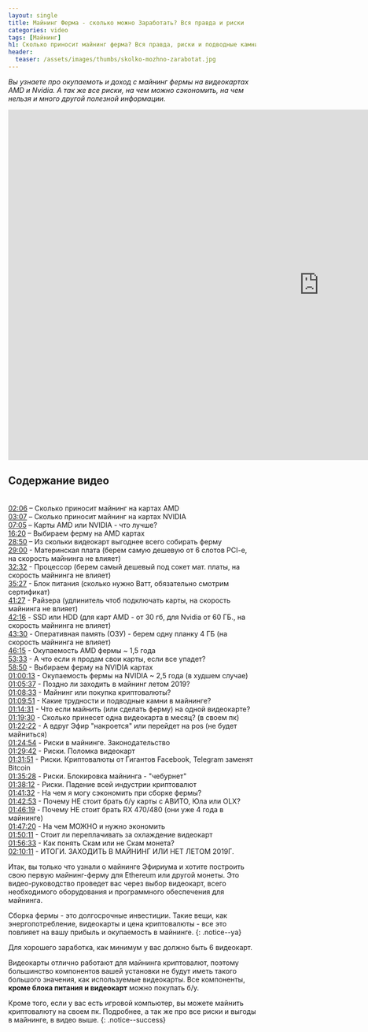 ```yaml
---
layout: single
title: Майнинг Ферма - сколько можно Заработать? Вся правда и риски
categories: video
tags: [Майнинг]
h1: Сколько приносит майнинг ферма? Вся правда, риски и подводные камни
header:
  teaser: /assets/images/thumbs/skolko-mozhno-zarabotat.jpg
---
```

*Вы узнаете про окупаемоть и доход с майнинг фермы на видеокартах AMD и Nvidia. А так же все риски, на чем можно сэкономить, на чем нельзя и много другой полезной информации.*
<iframe width="1263" height="712" src="https://www.youtube.com/embed/uYcvD_pgjQg" frameborder="0" allow="accelerometer; autoplay; encrypted-media; gyroscope; picture-in-picture" allowfullscreen></iframe>

## Содержание видео

<div class="mar">
<yt-formatted-string id="content-text" slot="content" split-lines="" class="style-scope ytd-comment-renderer">
<br><a class="yt-simple-endpoint style-scope yt-formatted-string" spellcheck="false" href="https://www.youtube.com/watch?v=uYcvD_pgjQg&amp;t=126s">02:06</a> – Сколько приносит майнинг на картах AMD
<br><a class="yt-simple-endpoint style-scope yt-formatted-string" spellcheck="false" href="https://www.youtube.com/watch?v=uYcvD_pgjQg&amp;t=187s">03:07</a> – Сколько приносит майнинг на картах NVIDIA
<br><a class="yt-simple-endpoint style-scope yt-formatted-string" spellcheck="false" href="https://www.youtube.com/watch?v=uYcvD_pgjQg&amp;t=425s">07:05</a> – Карты AMD или NVIDIA - что лучше?
<br><a class="yt-simple-endpoint style-scope yt-formatted-string" spellcheck="false" href="https://www.youtube.com/watch?v=uYcvD_pgjQg&amp;t=980s">16:20</a> – Выбираем ферму на AMD картах
<br><a class="yt-simple-endpoint style-scope yt-formatted-string" spellcheck="false" href="https://www.youtube.com/watch?v=uYcvD_pgjQg&amp;t=1730s">28:50</a> – Из скольки видеокарт выгоднее всего собирать ферму
<br><a class="yt-simple-endpoint style-scope yt-formatted-string" spellcheck="false" href="https://www.youtube.com/watch?v=uYcvD_pgjQg&amp;t=1740s">29:00</a> - Материнская плата (берем самую дешевую от 6 слотов PCI-e, на скорость майнинга не влияет)
<br><a class="yt-simple-endpoint style-scope yt-formatted-string" spellcheck="false" href="https://www.youtube.com/watch?v=uYcvD_pgjQg&amp;t=1952s">32:32</a> - Процессор (берем самый дешевый под сокет мат. платы, на скорость майнинга не влияет)
<br><a class="yt-simple-endpoint style-scope yt-formatted-string" spellcheck="false" href="https://www.youtube.com/watch?v=uYcvD_pgjQg&amp;t=2127s">35:27</a> - Блок питания (сколько нужно Ватт, обязательно смотрим сертификат)
<br><a class="yt-simple-endpoint style-scope yt-formatted-string" spellcheck="false" href="https://www.youtube.com/watch?v=uYcvD_pgjQg&amp;t=2487s">41:27</a> - Райзера (удлинитель чтоб подключать карты, на скорость майнинга не влияет)
<br><a class="yt-simple-endpoint style-scope yt-formatted-string" spellcheck="false" href="https://www.youtube.com/watch?v=uYcvD_pgjQg&amp;t=2536s">42:16</a> - SSD или HDD (для карт AMD - от 30 гб, для Nvidia от 60 ГБ., на скорость майнинга не влияет)
<br><a class="yt-simple-endpoint style-scope yt-formatted-string" spellcheck="false" href="https://www.youtube.com/watch?v=uYcvD_pgjQg&amp;t=2610s">43:30</a> - Оперативная память (ОЗУ) - берем одну планку 4 ГБ (на скорость майнинга не влияет)
<br><a class="yt-simple-endpoint style-scope yt-formatted-string" spellcheck="false" href="https://www.youtube.com/watch?v=uYcvD_pgjQg&amp;t=2775s">46:15</a> - Окупаемость AMD фермы ~ 1,5 года
<br><a class="yt-simple-endpoint style-scope yt-formatted-string" spellcheck="false" href="https://www.youtube.com/watch?v=uYcvD_pgjQg&amp;t=3213s">53:33</a> - А что если я продам свои карты, если все упадет?
<br><a class="yt-simple-endpoint style-scope yt-formatted-string" spellcheck="false" href="https://www.youtube.com/watch?v=uYcvD_pgjQg&amp;t=3530s">58:50</a> - Выбираем ферму на NVIDIA картах
<br><a class="yt-simple-endpoint style-scope yt-formatted-string" spellcheck="false" href="https://www.youtube.com/watch?v=uYcvD_pgjQg&amp;t=3613s">01:00:13</a> - Окупаемость фермы на NVIDIA ~ 2,5 года (в худшем случае)
<br><a class="yt-simple-endpoint style-scope yt-formatted-string" spellcheck="false" href="https://www.youtube.com/watch?v=uYcvD_pgjQg&amp;t=3937s">01:05:37</a> - Поздно ли заходить в майнинг летом 2019?
<br><a class="yt-simple-endpoint style-scope yt-formatted-string" spellcheck="false" href="https://www.youtube.com/watch?v=uYcvD_pgjQg&amp;t=4113s">01:08:33</a> - Майнинг или покупка криптовалюты?
<br><a class="yt-simple-endpoint style-scope yt-formatted-string" spellcheck="false" href="https://www.youtube.com/watch?v=uYcvD_pgjQg&amp;t=4191s">01:09:51</a> - Какие трудности и подводные камни в майнинге?
<br><a class="yt-simple-endpoint style-scope yt-formatted-string" spellcheck="false" href="https://www.youtube.com/watch?v=uYcvD_pgjQg&amp;t=4471s">01:14:31</a> - Что если майнить (или сделать ферму) на одной видеокарте?
<br><a class="yt-simple-endpoint style-scope yt-formatted-string" spellcheck="false" href="https://www.youtube.com/watch?v=uYcvD_pgjQg&amp;t=4770s">01:19:30</a> - Сколько принесет одна видеокарта в месяц? (в своем пк)
<br><a class="yt-simple-endpoint style-scope yt-formatted-string" spellcheck="false" href="https://www.youtube.com/watch?v=uYcvD_pgjQg&amp;t=4942s">01:22:22</a> - А вдруг Эфир "накроется" или перейдет на pos (не будет майниться)
<br><a class="yt-simple-endpoint style-scope yt-formatted-string" spellcheck="false" href="https://www.youtube.com/watch?v=uYcvD_pgjQg&amp;t=5094s">01:24:54</a> - Риски в майнинге. Законодательство
<br><a class="yt-simple-endpoint style-scope yt-formatted-string" spellcheck="false" href="https://www.youtube.com/watch?v=uYcvD_pgjQg&amp;t=5382s">01:29:42</a> - Риски. Поломка видеокарт
<br><a class="yt-simple-endpoint style-scope yt-formatted-string" spellcheck="false" href="https://www.youtube.com/watch?v=uYcvD_pgjQg&amp;t=5511s">01:31:51</a> - Риски. Криптовалюты от Гигантов Facebook, Telegram заменят Bitcoin
<br><a class="yt-simple-endpoint style-scope yt-formatted-string" spellcheck="false" href="https://www.youtube.com/watch?v=uYcvD_pgjQg&amp;t=5728s">01:35:28</a> - Риски. Блокировка майнинга - "чебурнет"
<br><a class="yt-simple-endpoint style-scope yt-formatted-string" spellcheck="false" href="https://www.youtube.com/watch?v=uYcvD_pgjQg&amp;t=5892s">01:38:12</a> - Риски. Падение всей индустрии криптовалют
<br><a class="yt-simple-endpoint style-scope yt-formatted-string" spellcheck="false" href="https://www.youtube.com/watch?v=uYcvD_pgjQg&amp;t=6092s">01:41:32</a> - На чем я могу сэкономить при сборке фермы?
<br><a class="yt-simple-endpoint style-scope yt-formatted-string" spellcheck="false" href="https://www.youtube.com/watch?v=uYcvD_pgjQg&amp;t=6173s">01:42:53</a> - Почему НЕ стоит брать б/у карты с АВИТО, Юла или OLX?
<br><a class="yt-simple-endpoint style-scope yt-formatted-string" spellcheck="false" href="https://www.youtube.com/watch?v=uYcvD_pgjQg&amp;t=6379s">01:46:19</a> - Почему НЕ стоит брать RX 470/480 (они уже 4 года в майнинге)
<br><a class="yt-simple-endpoint style-scope yt-formatted-string" spellcheck="false" href="https://www.youtube.com/watch?v=uYcvD_pgjQg&amp;t=6440s">01:47:20</a> - На чем МОЖНО и нужно экономить
<br><a class="yt-simple-endpoint style-scope yt-formatted-string" spellcheck="false" href="https://www.youtube.com/watch?v=uYcvD_pgjQg&amp;t=6611s">01:50:11</a> - Стоит ли переплачивать за охлаждение видеокарт
<br><a class="yt-simple-endpoint style-scope yt-formatted-string" spellcheck="false" href="https://www.youtube.com/watch?v=uYcvD_pgjQg&amp;t=6993s">01:56:33</a> - Как понять Скам или не Скам монета?
<br><a class="yt-simple-endpoint style-scope yt-formatted-string" spellcheck="false" href="https://www.youtube.com/watch?v=uYcvD_pgjQg&amp;t=7811s">02:10:11</a> - ИТОГИ. ЗАХОДИТЬ В МАЙНИНГ ИЛИ НЕТ ЛЕТОМ 2019Г.
</yt-formatted-string>
</div>

Итак, вы только что узнали о  майнинге Эфириума и хотите построить свою первую майнинг-ферму для Ethereum или другой монеты. Это видео-руководство проведет вас через выбор видеокарт, всего необходимого оборудования и программного обеспечения для майнинга.

Сборка фермы - это долгосрочные инвестиции. Такие вещи, как энергопотребление, видеокарты и цена криптовалюты -  все это повлияет на вашу прибыль и окупаемость в майнинге.
{: .notice--ya}

Для хорошего заработка, как минимум у вас должно быть 6 видеокарт.

Видеокарты отлично работают для майнинга криптовалют, поэтому большинство компонентов вашей установки не будут иметь такого большого значения, как используемые видеокарты. Все компоненты, **кроме блока питания и видеокарт** можно покупать б/у.

Кроме того, если у вас есть игровой компьютер, вы можете майнить криптовалюту на своем пк. Подробнее, а так же про все риски и выгоды в майнинге, в видео выше.
{: .notice--success}


<!--
 ![заработок на майнинг ферме](/assets/images/video/skolko-mozhno-zarabotat.jpg)
-->

